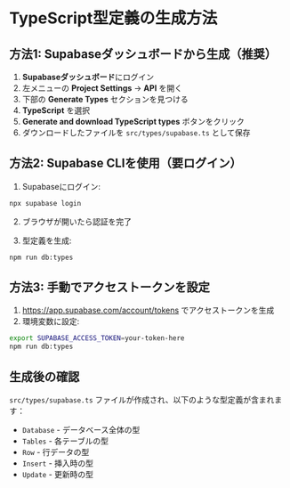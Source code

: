 # TypeScript型定義の生成方法

## 方法1: Supabaseダッシュボードから生成（推奨）

1. **Supabaseダッシュボード**にログイン
2. 左メニューの **Project Settings** → **API** を開く
3. 下部の **Generate Types** セクションを見つける
4. **TypeScript** を選択
5. **Generate and download TypeScript types** ボタンをクリック
6. ダウンロードしたファイルを `src/types/supabase.ts` として保存

## 方法2: Supabase CLIを使用（要ログイン）

1. Supabaseにログイン:
```bash
npx supabase login
```

2. ブラウザが開いたら認証を完了

3. 型定義を生成:
```bash
npm run db:types
```

## 方法3: 手動でアクセストークンを設定

1. https://app.supabase.com/account/tokens でアクセストークンを生成
2. 環境変数に設定:
```bash
export SUPABASE_ACCESS_TOKEN=your-token-here
npm run db:types
```

## 生成後の確認

`src/types/supabase.ts` ファイルが作成され、以下のような型定義が含まれます：

- `Database` - データベース全体の型
- `Tables` - 各テーブルの型
- `Row` - 行データの型
- `Insert` - 挿入時の型
- `Update` - 更新時の型
